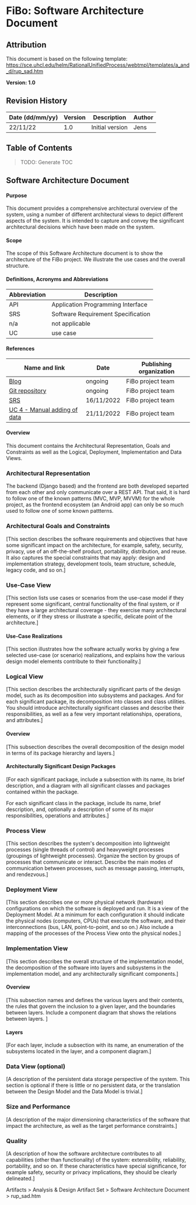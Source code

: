 # FiBo: Software Architecture Document

## Attribution
This document is based on the following template: https://sce.uhcl.edu/helm/RationalUnifiedProcess/webtmpl/templates/a_and_d/rup_sad.htm

**Version: 1.0**

## Revision History

| Date (dd/mm/yy) | Version | Description | Author |
|---|---|---|---|
| 22/11/22 | 1.0 | Initial version | Jens |

## Table of Contents

> TODO: Generate TOC

## Software Architecture Document
#### Purpose

This document provides a comprehensive architectural overview of the system, using a number of different architectural views to depict different aspects of the system. It is intended to capture and convey the significant architectural decisions which have been made on the system.

#### Scope
The scope of this Software Architecture document is to show the architecture of the FiBo project. We illustrate the use cases and the overall structure.

#### Definitions, Acronyms and Abbreviations

| Abbreviation | Description |
| --- | --- |
| API | Application Programming Interface |
| SRS | Software Requirement Specification |
| n/a | not applicable |
| UC | use case |

#### References

| Name and link | Date | Publishing organization |
| --- | --- | --- |
| [Blog](https://fibo952390745.wordpress.com/) | ongoing | FiBo project team |
| [Git repository](https://github.com/Cebox82/FiBo) | ongoing | FiBo project team |
| [SRS](https://github.com/Cebox82/FiBo/blob/master/docs/SRS.md) | 16/11/2022 | FiBo project team |
| [UC 4 - Manual adding of data](https://github.com/Cebox82/FiBo/blob/master/docs/use_cases/UC_4_manual_adding_of_data/UC_4_manual_adding_of_data.md) | 21/11/2022 | FiBo project team |

#### Overview

This document contains the Architectural Representation, Goals and Constraints as well as the Logical, Deployment, Implementation and Data Views.

### Architectural Representation

The backend (Django based) and the frontend are both developed separted from each other and only communicate over a REST API. That said, it is hard to follow one of the known patterns (MVC, MVP, MVVM) for the whole project, as the frontend ecosystem (an Android app) can only be so much used to follow one of some known pattterns.

### Architectural Goals and Constraints

[This section describes the software requirements and objectives that have some significant impact on the architecture, for example, safety, security, privacy, use of an off-the-shelf product, portability, distribution, and reuse. It also captures the special constraints that may apply: design and implementation strategy, development tools, team structure, schedule, legacy code, and so on.]

### Use-Case View

[This section lists use cases or scenarios from the use-case model if they represent some significant, central functionality of the final system, or if they have a large architectural coverage - they exercise many architectural elements, or if they stress or illustrate a specific, delicate point of the architecture.]

#### Use-Case Realizations

[This section illustrates how the software actually works by giving a few selected use-case (or scenario) realizations, and explains how the various design model elements contribute to their functionality.]

### Logical View

[This section describes the architecturally significant parts of the design model, such as its decomposition into subsystems and packages. And for each significant package, its decomposition into classes and class utilities. You should introduce architecturally significant classes and describe their responsibilities, as well as a few very important relationships, operations, and attributes.]

#### Overview

[This subsection describes the overall decomposition of the design model in terms of its package hierarchy and layers.]

#### Architecturally Significant Design Packages

[For each significant package, include a subsection with its name, its brief description, and a diagram with all significant classes and packages contained within the package.

For each significant class in the package, include its name, brief description, and, optionally a description of some of its major responsibilities, operations and attributes.]

### Process View

[This section describes the system's decomposition into lightweight processes (single threads of control) and heavyweight processes (groupings of lightweight processes). Organize the section by groups of processes that communicate or interact. Describe the main modes of communication between processes, such as message passing, interrupts, and rendezvous.]

### Deployment View

[This section describes one or more physical network (hardware) configurations on which the software is deployed and run. It is a view of the Deployment Model. At a minimum for each configuration it should indicate the physical nodes (computers, CPUs) that execute the software, and their interconnections (bus, LAN, point-to-point, and so on.) Also include a mapping of the processes of the Process View onto the physical nodes.]

### Implementation View

[This section describes the overall structure of the implementation model, the decomposition of the software into layers and subsystems in the implementation model, and any architecturally significant components.]

#### Overview

[This subsection names and defines the various layers and their contents, the rules that govern the inclusion to a given layer, and the boundaries between layers. Include a component diagram that shows the relations between layers. ]

#### Layers

[For each layer, include a subsection with its name, an enumeration of the subsystems located in the layer, and a component diagram.]

### Data View (optional)

[A description of the persistent data storage perspective of the system. This section is optional if there is little or no persistent data, or the translation between the Design Model and the Data Model is trivial.]

### Size and Performance

[A description of the major dimensioning characteristics of the software that impact the architecture, as well as the target performance constraints.]

### Quality

[A description of how the software architecture contributes to all capabilities (other than functionality) of the system: extensibility, reliability, portability, and so on. If these characteristics have special significance, for example safety, security or privacy implications, they should be clearly delineated.]

Artifacts > Analysis & Design Artifact Set > Software Architecture Document > rup_sad.htm
